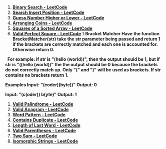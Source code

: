﻿1. [**Binary Search - LeetCode**](https://leetcode.com/problems/binary-search/)
1. [**Search Insert Position - LeetCode**](https://leetcode.com/problems/search-insert-position/)
1. [**Guess Number Higher or Lower - LeetCode**](https://leetcode.com/problems/guess-number-higher-or-lower/)
1. [**Arranging Coins - LeetCode**](https://leetcode.com/problems/arranging-coins/)
1. [**Squares of a Sorted Array - LeetCode**](https://leetcode.com/problems/squares-of-a-sorted-array/)
1. [**Valid Perfect Square - LeetCode**](https://leetcode.com/problems/valid-perfect-square/)
1.**Bracket Matcher Have the function BracketMatcher(str) take the str parameter being passed and return 1 if the brackets are correctly matched and each one is accounted for. Otherwise return 0.**

` `**For example: if str is "(hello (world))", then the output should be 1, but if str is "((hello (world))" the the output should be 0 because the brackets do not correctly match up. Only "(" and ")" will be used as brackets. If str contains no brackets return 1.** 

**Examples Input: "(coder)(byte))" Output: 0** 

**Input: "(c(oder)) b(yte)" Output: 1**

1. [**Valid Palindrome - LeetCode**](https://leetcode.com/problems/valid-palindrome/)
1. [**Valid Anagram - LeetCode**](https://leetcode.com/problems/valid-anagram/)
1. [**Word Pattern - LeetCode**](https://leetcode.com/problems/word-pattern/)
1. [**Contains Duplicate - LeetCode**](https://leetcode.com/problems/contains-duplicate/)
1. [**Length of Last Word - LeetCode**](https://leetcode.com/problems/length-of-last-word/)
1. [**Valid Parentheses - LeetCode**](https://leetcode.com/problems/valid-parentheses/)
1. [**Two Sum - LeetCode**](https://leetcode.com/problems/two-sum/)
1. [**Isomorphic Strings - LeetCode**](https://leetcode.com/problems/isomorphic-strings/)
